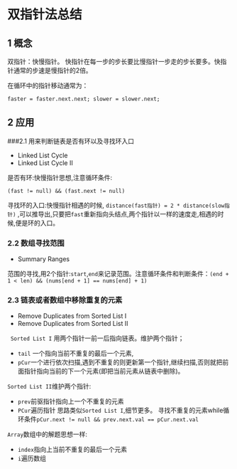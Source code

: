 # 双指针法总结
## 1 概念
双指针：快慢指针。
快指针在每一步的步长要比慢指针一步走的步长要多。快指针通常的步速是慢指针的2倍。

在循环中的指针移动通常为：
```
faster = faster.next.next; slower = slower.next;
```
## 2 应用
###2.1 用来判断链表是否有环以及寻找环入口

+ Linked List Cycle
+ Linked List Cycle II
  
是否有环:快慢指针思想,注意循环条件:
```
(fast != null) && (fast.next != null)
```
寻找环的入口:快慢指针相遇的时候, `distance(fast指针) = 2 * distance(slow指针)` ,可以推导出,只要把`fast`重新指向头结点,两个指针以一样的速度走,相遇的时候,便是环的入口。

### 2.2 数组寻找范围

+ Summary Ranges
  
范围的寻找,用2个指针:`start`,`end`来记录范围。注意循环条件和判断条件：`(end + 1 < len) && (nums[end + 1] == nums[end] + 1)`

### 2.3 链表或者数组中移除重复的元素

+ Remove Duplicates from Sorted List I
+ Remove Duplicates from Sorted List II

` Sorted List I` 用两个指针一前一后指向链表。维护两个指针；
+ `tail` 一个指向当前不重复的最后一个元素,
+ `pCur`一个进行依次扫描,遇到不重复的则更新第一个指针,继续扫描,否则就把前面指针指向当前的下一个元素(即把当前元素从链表中删除)。

`Sorted List II`维护两个指针:
+ `prev`前驱指针指向上一个不重复的元素
+ `PCur`遍历指针
  思路类似`Sorted List I`,细节更多。
  寻找不重复的元素while循环条件`pCur.next != null && prev.next.val == pCur.next.val`

`Array`数组中的解题思想一样:
+ `index`指向上当前不重复的最后一个元素
+ `i`遍历数组
